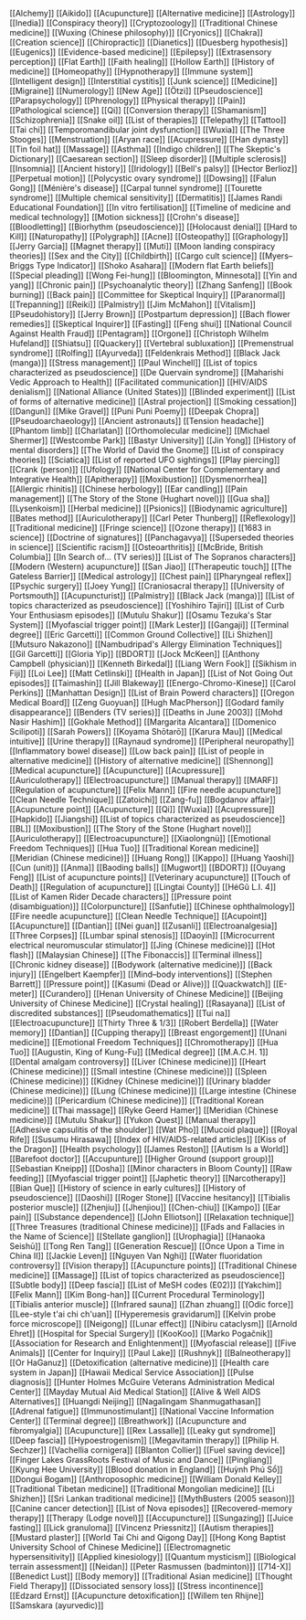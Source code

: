 [[Alchemy]]
[[Aikido]]
[[Acupuncture]]
[[Alternative medicine]]
[[Astrology]]
[[Inedia]]
[[Conspiracy theory]]
[[Cryptozoology]]
[[Traditional Chinese medicine]]
[[Wuxing (Chinese philosophy)]]
[[Cryonics]]
[[Chakra]]
[[Creation science]]
[[Chiropractic]]
[[Dianetics]]
[[Duesberg hypothesis]]
[[Eugenics]]
[[Evidence-based medicine]]
[[Epilepsy]]
[[Extrasensory perception]]
[[Flat Earth]]
[[Faith healing]]
[[Hollow Earth]]
[[History of medicine]]
[[Homeopathy]]
[[Hypnotherapy]]
[[Immune system]]
[[Intelligent design]]
[[Interstitial cystitis]]
[[Junk science]]
[[Medicine]]
[[Migraine]]
[[Numerology]]
[[New Age]]
[[Ötzi]]
[[Pseudoscience]]
[[Parapsychology]]
[[Phrenology]]
[[Physical therapy]]
[[Pain]]
[[Pathological science]]
[[Qi]]
[[Conversion therapy]]
[[Shamanism]]
[[Schizophrenia]]
[[Snake oil]]
[[List of therapies]]
[[Telepathy]]
[[Tattoo]]
[[Tai chi]]
[[Temporomandibular joint dysfunction]]
[[Wuxia]]
[[The Three Stooges]]
[[Menstruation]]
[[Aryan race]]
[[Acupressure]]
[[Han dynasty]]
[[Tin foil hat]]
[[Massage]]
[[Asthma]]
[[Indigo children]]
[[The Skeptic's Dictionary]]
[[Caesarean section]]
[[Sleep disorder]]
[[Multiple sclerosis]]
[[Insomnia]]
[[Ancient history]]
[[Iridology]]
[[Bell's palsy]]
[[Hector Berlioz]]
[[Perpetual motion]]
[[Polycystic ovary syndrome]]
[[Dowsing]]
[[Falun Gong]]
[[Ménière's disease]]
[[Carpal tunnel syndrome]]
[[Tourette syndrome]]
[[Multiple chemical sensitivity]]
[[Dermatitis]]
[[James Randi Educational Foundation]]
[[In vitro fertilisation]]
[[Timeline of medicine and medical technology]]
[[Motion sickness]]
[[Crohn's disease]]
[[Bloodletting]]
[[Biorhythm (pseudoscience)]]
[[Holocaust denial]]
[[Hard to Kill]]
[[Naturopathy]]
[[Polygraph]]
[[Acne]]
[[Osteopathy]]
[[Graphology]]
[[Jerry Garcia]]
[[Magnet therapy]]
[[Muti]]
[[Moon landing conspiracy theories]]
[[Sex and the City]]
[[Childbirth]]
[[Cargo cult science]]
[[Myers–Briggs Type Indicator]]
[[Shoko Asahara]]
[[Modern flat Earth beliefs]]
[[Special pleading]]
[[Wong Fei-hung]]
[[Bloomington, Minnesota]]
[[Yin and yang]]
[[Chronic pain]]
[[Psychoanalytic theory]]
[[Zhang Sanfeng]]
[[Book burning]]
[[Back pain]]
[[Committee for Skeptical Inquiry]]
[[Paranormal]]
[[Trepanning]]
[[Reiki]]
[[Palmistry]]
[[Jim McMahon]]
[[Vitalism]]
[[Pseudohistory]]
[[Jerry Brown]]
[[Postpartum depression]]
[[Bach flower remedies]]
[[Skeptical Inquirer]]
[[Fasting]]
[[Feng shui]]
[[National Council Against Health Fraud]]
[[Pentagram]]
[[Orgone]]
[[Christoph Wilhelm Hufeland]]
[[Shiatsu]]
[[Quackery]]
[[Vertebral subluxation]]
[[Premenstrual syndrome]]
[[Rolfing]]
[[Ayurveda]]
[[Feldenkrais Method]]
[[Black Jack (manga)]]
[[Stress management]]
[[Paul Winchell]]
[[List of topics characterized as pseudoscience]]
[[De Quervain syndrome]]
[[Maharishi Vedic Approach to Health]]
[[Facilitated communication]]
[[HIV/AIDS denialism]]
[[National Alliance (United States)]]
[[Blinded experiment]]
[[List of forms of alternative medicine]]
[[Astral projection]]
[[Smoking cessation]]
[[Dangun]]
[[Mike Gravel]]
[[Puni Puni Poemy]]
[[Deepak Chopra]]
[[Pseudoarchaeology]]
[[Ancient astronauts]]
[[Tension headache]]
[[Phantom limb]]
[[Charlatan]]
[[Orthomolecular medicine]]
[[Michael Shermer]]
[[Westcombe Park]]
[[Bastyr University]]
[[Jin Yong]]
[[History of mental disorders]]
[[The World of David the Gnome]]
[[List of conspiracy theories]]
[[Sciatica]]
[[List of reported UFO sightings]]
[[Play piercing]]
[[Crank (person)]]
[[Ufology]]
[[National Center for Complementary and Integrative Health]]
[[Apitherapy]]
[[Moxibustion]]
[[Dysmenorrhea]]
[[Allergic rhinitis]]
[[Chinese herbology]]
[[Ear candling]]
[[Pain management]]
[[The Story of the Stone (Hughart novel)]]
[[Gua sha]]
[[Lysenkoism]]
[[Herbal medicine]]
[[Psionics]]
[[Biodynamic agriculture]]
[[Bates method]]
[[Auriculotherapy]]
[[Carl Peter Thunberg]]
[[Reflexology]]
[[Traditional medicine]]
[[Fringe science]]
[[Ozone therapy]]
[[1683 in science]]
[[Doctrine of signatures]]
[[Panchagavya]]
[[Superseded theories in science]]
[[Scientific racism]]
[[Osteoarthritis]]
[[McBride, British Columbia]]
[[In Search of... (TV series)]]
[[List of The Sopranos characters]]
[[Modern (Western) acupuncture]]
[[San Jiao]]
[[Therapeutic touch]]
[[The Gateless Barrier]]
[[Medical astrology]]
[[Chest pain]]
[[Pharyngeal reflex]]
[[Psychic surgery]]
[[Joey Yung]]
[[Craniosacral therapy]]
[[University of Portsmouth]]
[[Acupuncturist]]
[[Palmistry]]
[[Black Jack (manga)]]
[[List of topics characterized as pseudoscience]]
[[Yoshihiro Tajiri]]
[[List of Curb Your Enthusiasm episodes]]
[[Mutulu Shakur]]
[[Osamu Tezuka's Star System]]
[[Myofascial trigger point]]
[[Mark Lester]]
[[Gangaji]]
[[Terminal degree]]
[[Eric Garcetti]]
[[Common Ground Collective]]
[[Li Shizhen]]
[[Mutsuro Nakazono]]
[[Nambudripad's Allergy Elimination Techniques]]
[[Gil Garcetti]]
[[Gloria Yip]]
[[BDORT]]
[[Jock McKeen]]
[[Anthony Campbell (physician)]]
[[Kenneth Birkedal]]
[[Liang Wern Fook]]
[[Sikhism in Fiji]]
[[Loi Lee]]
[[Matt Cetlinski]]
[[Health in Japan]]
[[List of Not Going Out episodes]]
[[Taimashin]]
[[Jill Blakeway]]
[[Energo-Chromo-Kinese]]
[[Carol Perkins]]
[[Manhattan Design]]
[[List of Brain Powerd characters]]
[[Oregon Medical Board]]
[[Zeng Guoyuan]]
[[Hugh MacPherson]]
[[Godard family disappearance]]
[[Benders (TV series)]]
[[Deaths in June 2003]]
[[Mohd Nasir Hashim]]
[[Gokhale Method]]
[[Margarita Alcantara]]
[[Domenico Scilipoti]]
[[Sarah Powers]]
[[Koyama Shōtarō]]
[[Karura Mau]]
[[Medical intuitive]]
[[Urine therapy]]
[[Raynaud syndrome]]
[[Peripheral neuropathy]]
[[Inflammatory bowel disease]]
[[Low back pain]]
[[List of people in alternative medicine]]
[[History of alternative medicine]]
[[Shennong]]
[[Medical acupuncture]]
[[Acupuncture]]
[[Acupressure]]
[[Auriculotherapy]]
[[Electroacupuncture]]
[[Manual therapy]]
[[MARF]]
[[Regulation of acupuncture]]
[[Felix Mann]]
[[Fire needle acupuncture]]
[[Clean Needle Technique]]
[[Zatoichi]]
[[Zang-fu]]
[[Bogdanov affair]]
[[Acupuncture point]]
[[Acupuncture]]
[[Qi]]
[[Wuxia]]
[[Acupressure]]
[[Hapkido]]
[[Jiangshi]]
[[List of topics characterized as pseudoscience]]
[[BL]]
[[Moxibustion]]
[[The Story of the Stone (Hughart novel)]]
[[Auriculotherapy]]
[[Electroacupuncture]]
[[Xiaolongnü]]
[[Emotional Freedom Techniques]]
[[Hua Tuo]]
[[Traditional Korean medicine]]
[[Meridian (Chinese medicine)]]
[[Huang Rong]]
[[Kappo]]
[[Huang Yaoshi]]
[[Cun (unit)]]
[[Anma]]
[[Baoding balls]]
[[Mugwort]]
[[BDORT]]
[[Ouyang Feng]]
[[List of acupuncture points]]
[[Veterinary acupuncture]]
[[Touch of Death]]
[[Regulation of acupuncture]]
[[Lingtai County]]
[[HéGŭ L.I. 4]]
[[List of Kamen Rider Decade characters]]
[[Pressure point (disambiguation)]]
[[Colorpuncture]]
[[Sanfutie]]
[[Chinese ophthalmology]]
[[Fire needle acupuncture]]
[[Clean Needle Technique]]
[[Acupoint]]
[[Acupuncture]]
[[Dantian]]
[[Nei guan]]
[[Zusanli]]
[[Electroanalgesia]]
[[Three Corpses]]
[[Lumbar spinal stenosis]]
[[Daoyin]]
[[Microcurrent electrical neuromuscular stimulator]]
[[Jing (Chinese medicine)]]
[[Hot flash]]
[[Malaysian Chinese]]
[[The Fibonaccis]]
[[Terminal illness]]
[[Chronic kidney disease]]
[[Bodywork (alternative medicine)]]
[[Back injury]]
[[Engelbert Kaempfer]]
[[Mind–body interventions]]
[[Stephen Barrett]]
[[Pressure point]]
[[Kasumi (Dead or Alive)]]
[[Quackwatch]]
[[E-meter]]
[[Curandero]]
[[Henan University of Chinese Medicine]]
[[Beijing University of Chinese Medicine]]
[[Crystal healing]]
[[Rasayana]]
[[List of discredited substances]]
[[Pseudomathematics]]
[[Tui na]]
[[Electroacupuncture]]
[[Thirty Three & 1/3]]
[[Robert Berdella]]
[[Water memory]]
[[Dantian]]
[[Cupping therapy]]
[[Breast engorgement]]
[[Unani medicine]]
[[Emotional Freedom Techniques]]
[[Chromotherapy]]
[[Hua Tuo]]
[[Augustin, King of Kung-Fu]]
[[Medical degree]]
[[M.A.C.H. 1]]
[[Dental amalgam controversy]]
[[Liver (Chinese medicine)]]
[[Heart (Chinese medicine)]]
[[Small intestine (Chinese medicine)]]
[[Spleen (Chinese medicine)]]
[[Kidney (Chinese medicine)]]
[[Urinary bladder (Chinese medicine)]]
[[Lung (Chinese medicine)]]
[[Large intestine (Chinese medicine)]]
[[Pericardium (Chinese medicine)]]
[[Traditional Korean medicine]]
[[Thai massage]]
[[Ryke Geerd Hamer]]
[[Meridian (Chinese medicine)]]
[[Mutulu Shakur]]
[[Yukon Quest]]
[[Manual therapy]]
[[Adhesive capsulitis of the shoulder]]
[[Wat Pho]]
[[Mucoid plaque]]
[[Royal Rife]]
[[Susumu Hirasawa]]
[[Index of HIV/AIDS-related articles]]
[[Kiss of the Dragon]]
[[Health psychology]]
[[James Reston]]
[[Autism Is a World]]
[[Barefoot doctor]]
[[Accupunture]]
[[Higher Ground (support group)]]
[[Sebastian Kneipp]]
[[Dosha]]
[[Minor characters in Bloom County]]
[[Raw feeding]]
[[Myofascial trigger point]]
[[Japhetic theory]]
[[Narcotherapy]]
[[Bian Que]]
[[History of science in early cultures]]
[[History of pseudoscience]]
[[Daoshi]]
[[Roger Stone]]
[[Vaccine hesitancy]]
[[Tibialis posterior muscle]]
[[Zhenjiu]]
[[Jhenjiou]]
[[Chen-chiu]]
[[Kampo]]
[[Ear pain]]
[[Substance dependence]]
[[John Elliotson]]
[[Relaxation technique]]
[[Three Treasures (traditional Chinese medicine)]]
[[Fads and Fallacies in the Name of Science]]
[[Stellate ganglion]]
[[Urophagia]]
[[Hanaoka Seishū]]
[[Tong Ren Tang]]
[[Generation Rescue]]
[[Once Upon a Time in China II]]
[[Jackie Leven]]
[[Nguyen Van Nghi]]
[[Water fluoridation controversy]]
[[Vision therapy]]
[[Acupuncture points]]
[[Traditional Chinese medicine]]
[[Massage]]
[[List of topics characterized as pseudoscience]]
[[Subtle body]]
[[Deep fascia]]
[[List of MeSH codes (E02)]]
[[Yakchim]]
[[Felix Mann]]
[[Kim Bong-han]]
[[Current Procedural Terminology]]
[[Tibialis anterior muscle]]
[[Infrared sauna]]
[[Zhan zhuang]]
[[Odic force]]
[[Lee-style t'ai chi ch'uan]]
[[Hyperemesis gravidarum]]
[[Kelvin probe force microscope]]
[[Neigong]]
[[Lunar effect]]
[[Nibiru cataclysm]]
[[Arnold Ehret]]
[[Hospital for Special Surgery]]
[[KooKoo]]
[[Marko Pogačnik]]
[[Association for Research and Enlightenment]]
[[Myofascial release]]
[[Five Animals]]
[[Center for Inquiry]]
[[Paul Lake]]
[[Rushnyk]]
[[Balneotherapy]]
[[Or HaGanuz]]
[[Detoxification (alternative medicine)]]
[[Health care system in Japan]]
[[Hawaii Medical Service Association]]
[[Pulse diagnosis]]
[[Hunter Holmes McGuire Veterans Administration Medical Center]]
[[Mayday Mutual Aid Medical Station]]
[[Alive & Well AIDS Alternatives]]
[[Huangdi Neijing]]
[[Nagalingam Shanmugathasan]]
[[Adrenal fatigue]]
[[Immunostimulant]]
[[National Vaccine Information Center]]
[[Terminal degree]]
[[Breathwork]]
[[Acupuncture and fibromyalgia]]
[[Acupuncture]]
[[Rex Lassalle]]
[[Leaky gut syndrome]]
[[Deep fascia]]
[[Hypoestrogenism]]
[[Megavitamin therapy]]
[[Philip H. Sechzer]]
[[Vachellia cornigera]]
[[Blanton Collier]]
[[Fuel saving device]]
[[Finger Lakes GrassRoots Festival of Music and Dance]]
[[Pingliang]]
[[Kyung Hee University]]
[[Blood donation in England]]
[[Huỳnh Phú Sổ]]
[[Dongui Bogam]]
[[Anthroposophic medicine]]
[[William Donald Kelley]]
[[Traditional Tibetan medicine]]
[[Traditional Mongolian medicine]]
[[Li Shizhen]]
[[Sri Lankan traditional medicine]]
[[MythBusters (2005 season)]]
[[Canine cancer detection]]
[[List of Nova episodes]]
[[Recovered-memory therapy]]
[[Therapy (Lodge novel)]]
[[Accupuncture]]
[[Sungazing]]
[[Juice fasting]]
[[Lick granuloma]]
[[Vincenz Priessnitz]]
[[Autism therapies]]
[[Mustard plaster]]
[[World Tai Chi and Qigong Day]]
[[Hong Kong Baptist University School of Chinese Medicine]]
[[Electromagnetic hypersensitivity]]
[[Applied kinesiology]]
[[Quantum mysticism]]
[[Biological terrain assessment]]
[[Neidan]]
[[Peter Rasmussen (badminton)]]
[[714-X]]
[[Benedict Lust]]
[[Body memory]]
[[Traditional Asian medicine]]
[[Thought Field Therapy]]
[[Dissociated sensory loss]]
[[Stress incontinence]]
[[Edzard Ernst]]
[[Acupuncture detoxification]]
[[Willem ten Rhijne]]
[[Samskara (ayurvedic)]]
